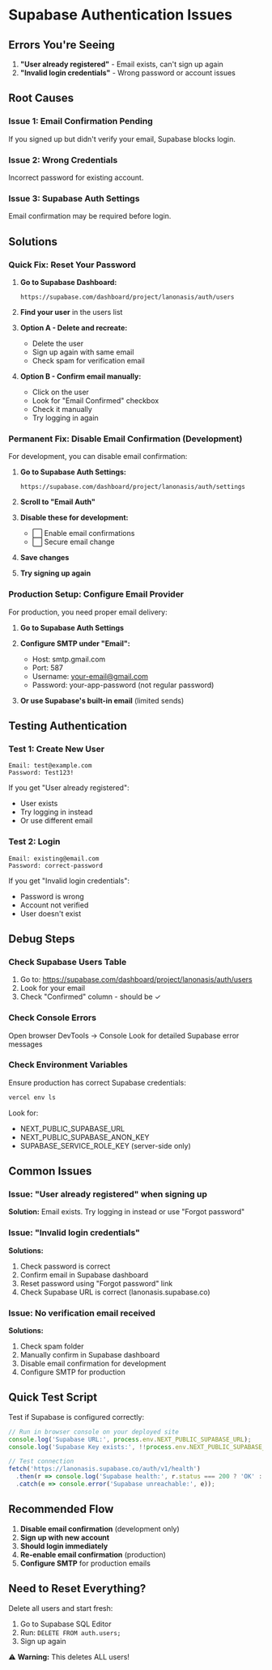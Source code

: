 # Supabase Authentication Issues

## Errors You're Seeing

1. **"User already registered"** - Email exists, can't sign up again
2. **"Invalid login credentials"** - Wrong password or account issues

## Root Causes

### Issue 1: Email Confirmation Pending
If you signed up but didn't verify your email, Supabase blocks login.

### Issue 2: Wrong Credentials
Incorrect password for existing account.

### Issue 3: Supabase Auth Settings
Email confirmation may be required before login.

## Solutions

### Quick Fix: Reset Your Password

1. **Go to Supabase Dashboard:**
   ```
   https://supabase.com/dashboard/project/lanonasis/auth/users
   ```

2. **Find your user** in the users list

3. **Option A - Delete and recreate:**
   - Delete the user
   - Sign up again with same email
   - Check spam for verification email

4. **Option B - Confirm email manually:**
   - Click on the user
   - Look for "Email Confirmed" checkbox
   - Check it manually
   - Try logging in again

### Permanent Fix: Disable Email Confirmation (Development)

For development, you can disable email confirmation:

1. **Go to Supabase Auth Settings:**
   ```
   https://supabase.com/dashboard/project/lanonasis/auth/settings
   ```

2. **Scroll to "Email Auth"**

3. **Disable these for development:**
   - ⬜ Enable email confirmations
   - ⬜ Secure email change

4. **Save changes**

5. **Try signing up again**

### Production Setup: Configure Email Provider

For production, you need proper email delivery:

1. **Go to Supabase Auth Settings**

2. **Configure SMTP under "Email":**
   - Host: smtp.gmail.com
   - Port: 587
   - Username: your-email@gmail.com
   - Password: your-app-password (not regular password)

3. **Or use Supabase's built-in email** (limited sends)

## Testing Authentication

### Test 1: Create New User
```
Email: test@example.com
Password: Test123!
```

If you get "User already registered":
- User exists
- Try logging in instead
- Or use different email

### Test 2: Login
```
Email: existing@email.com
Password: correct-password
```

If you get "Invalid login credentials":
- Password is wrong
- Account not verified
- User doesn't exist

## Debug Steps

### Check Supabase Users Table

1. Go to: https://supabase.com/dashboard/project/lanonasis/auth/users
2. Look for your email
3. Check "Confirmed" column - should be ✓

### Check Console Errors

Open browser DevTools → Console
Look for detailed Supabase error messages

### Check Environment Variables

Ensure production has correct Supabase credentials:
```bash
vercel env ls
```

Look for:
- NEXT_PUBLIC_SUPABASE_URL
- NEXT_PUBLIC_SUPABASE_ANON_KEY
- SUPABASE_SERVICE_ROLE_KEY (server-side only)

## Common Issues

### Issue: "User already registered" when signing up
**Solution:** Email exists. Try logging in instead or use "Forgot password"

### Issue: "Invalid login credentials" 
**Solutions:**
1. Check password is correct
2. Confirm email in Supabase dashboard
3. Reset password using "Forgot password" link
4. Check Supabase URL is correct (lanonasis.supabase.co)

### Issue: No verification email received
**Solutions:**
1. Check spam folder
2. Manually confirm in Supabase dashboard
3. Disable email confirmation for development
4. Configure SMTP for production

## Quick Test Script

Test if Supabase is configured correctly:

```javascript
// Run in browser console on your deployed site
console.log('Supabase URL:', process.env.NEXT_PUBLIC_SUPABASE_URL);
console.log('Supabase Key exists:', !!process.env.NEXT_PUBLIC_SUPABASE_ANON_KEY);

// Test connection
fetch('https://lanonasis.supabase.co/auth/v1/health')
  .then(r => console.log('Supabase health:', r.status === 200 ? 'OK' : 'ERROR'))
  .catch(e => console.error('Supabase unreachable:', e));
```

## Recommended Flow

1. **Disable email confirmation** (development only)
2. **Sign up with new account**
3. **Should login immediately**
4. **Re-enable email confirmation** (production)
5. **Configure SMTP** for production emails

## Need to Reset Everything?

Delete all users and start fresh:
1. Go to Supabase SQL Editor
2. Run: `DELETE FROM auth.users;`
3. Sign up again

⚠️ **Warning:** This deletes ALL users!

